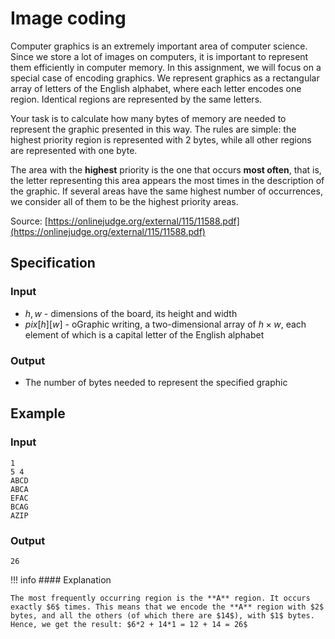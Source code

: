 # Image coding

Computer graphics is an extremely important area of computer science. Since we store a lot of images on computers, it is important to represent them efficiently in computer memory. In this assignment, we will focus on a special case of encoding graphics. We represent graphics as a rectangular array of letters of the English alphabet, where each letter encodes one region. Identical regions are represented by the same letters.

Your task is to calculate how many bytes of memory are needed to represent the graphic presented in this way. The rules are simple: the highest priority region is represented with 2 bytes, while all other regions are represented with one byte.

The area with the **highest** priority is the one that occurs **most often**, that is, the letter representing this area appears the most times in the description of the graphic. If several areas have the same highest number of occurrences, we consider all of them to be the highest priority areas.

Source: [https://onlinejudge.org/external/115/11588.pdf](https://onlinejudge.org/external/115/11588.pdf)

## Specification

### Input

* $h, w$ - dimensions of the board, its height and width
* $pix[h][w]$ - oGraphic writing, a two-dimensional array of $h\times w$, each element of which is a capital letter of the English alphabet

### Output

* The number of bytes needed to represent the specified graphic

## Example

### Input

```
1
5 4
ABCD
ABCA
EFAC
BCAG
AZIP
```

### Output

```
26
```

!!! info
	#### Explanation
	
	The most frequently occurring region is the **A** region. It occurs exactly $6$ times. This means that we encode the **A** region with $2$ bytes, and all the others (of which there are $14$), with $1$ bytes. Hence, we get the result: $6*2 + 14*1 = 12 + 14 = 26$
